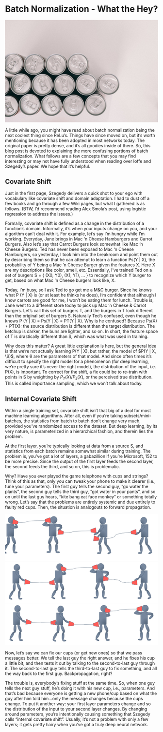 # Batch Normalization - What the Hey?

![Cover](images/batchnorm-top.jpeg)

A little while ago, you might have read about batch normalization being the next coolest thing since ReLu’s. Things have since moved on, but it’s worth mentioning because it has been adopted in most networks today. The original paper is pretty dense, and it’s all goodies inside of there. So, this blog post is devoted to explaining the more confusing portions of batch normalization. What follows are a few concepts that you may find interesting or may not have fully understood when reading over Ioffe and Szegedy’s paper. We hope that it’s helpful.

## Covariate Shift

Just in the first page, Szegedy delivers a quick shot to your ego with vocabulary like covariate shift and domain adaptation. I had to dust off a few books and go through a few Wiki pages, but what I gathered is as follows. (BTW, I’d recommend reading Alex Smola’s post, using logistic regression to address the issues.)

Formally, covariate shift is defined as a change in the distribution of a function’s domain. Informally, it’s when your inputs change on you, and your algorithm can’t deal with it.
For example, let’s say I’m hungry while I’m working. Everyday, Jane brings in Mac ‘n Cheese Hamburgers and Carrot Burgers. Also let’s say that Carrot Burgers look somewhat like Mac ‘n Cheese Burgers. Ted has never been exposed to Mac ‘n Cheese Hamburgers, so yesterday, I took him into the breakroom and point them out by describing them so that he can attempt to learn a function Ps(Y | X), the probability of Y being a Mac ‘n Cheese Burger given the features X. Here X are my descriptions like color, smell, etc. Essentially, I’ve trained Ted on a set of burgers S = { (X0, Y0), (X1, Y1), … } to recognize which Y burger to get, based on what Mac ‘n Cheese burgers look like, X.

Today, I’m busy, so I ask Ted to go get me a M&C burger. Since he knows what P (Y | X) is (or at least he thinks he does), I’m confident that although I know carrots are good for me, I won’t be eating them for lunch. Trouble is, Jane went to a different store today to pick up Mac ‘n Cheese & Carrot Burgers. Let’s call this set of burgers T, and the burgers in T look different than the original set of burgers S. Naturally Ted’s confused, even though he knows P (Y | X) = Ps(Y | X) = PT(Y | X). Why is he confused? Because Ps(X) ≠ PT(X): the source distribution is different than the target distribution. The ketchup is darker, the buns are lighter, and so on. In short, the feature space of T is drastically different than S, which was what was used in training.

Why does this matter? A great little explanation is here, but the general idea is that we’re not actually learning P(Y | X), but rather, the model of $P(Y | X, \θ)$, where θ are the parameters of that model. And since often times it’s difficult to specify the right model for a phenomenon (for deep learning, we’re pretty sure it’s never the right model), the distribution of the input, i.e. P(X), is important. To correct for the shift, a fix could be to re-train with points in S by weighting by $P_T(X) / P_s(X)$, or the perceived true distribution. This is called importance sampling, which we won’t talk about today.

## Internal Covariate Shift

Within a single training set, covariate shift isn’t that big of a deal for most machine learning algorithms. After all, even if you’re taking subsets/mini-batches, the statistics from batch to batch don’t change very much, provided you’ve randomized access to the dataset. But deep learning, by its very nature, is parameterized in a hierarchical fashion, and therein lies the problem.

At the first layer, you’re typically looking at data from a source S, and statistics from each batch remains somewhat similar during training. The problem is, you’ve got a lot of layers, a gabazillion if you’re Microsoft, 152 to be more precise. Since the output of the first layer feeds the second layer, the second feeds the third, and so on, this is problematic.

Why? Have you ever played the game telephone with cups and strings? Think of this as that, only you can tweak your phone to make it clearer (i.e., tune your parameters). The first guy tells the second guy, “go water the plants”, the second guy tells the third guy, “got water in your pants”, and so on until the last guy hears, “kite bang eat face monkey” or something totally wrong. Let’s say that the problems are entirely systemic and due entirely to faulty red cups. Then, the situation is analogouts to forward propagation.

![first-cup](images/cup-top.png)
![second-cup](images/cup-middle.png)
![third-cup](images/cup-bottom.png)

Now, let’s say we can fix our cups (or get new ones) so that we pass messages better. We tell the last guy the right answer, and he fixes his cup a little bit, and then tests it out by talking to the second-to-last guy through it. The second-to-last guy tells the third-to-last guy to fix something, and all the way back to the first guy. Backpropagation, right?

The trouble is, everybody’s fixing stuff at the same time. So, when one guy tells the next guy stuff, he’s doing it with his new cup, i.e., parameters. And that’s bad because everyone is getting a new phone/cup based on what the guy after him told him…only the message changes because the cups change. To put it another way: your first layer parameters change and so the distribution of the input to your second layer changes. By changing around parameters, you’re intentionally causing something that Szegedy calls “internal covariate shift”. Usually, it’s not a problem with only a few layers; it gets pretty hairy when you’ve got a truly deep neural network.


